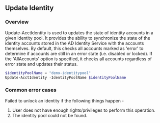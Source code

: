 ## Update Identity

### Overview
Update-AcctIdentity is used to updates the state of identity accounts in a given identity pool.
It provides the ability to synchronize the state of the identity accounts stored in the AD Identity Service with the accounts themselves.
By default, this checks all accounts marked as 'error' to determine if accounts are still in an error state (i.e. disabled or locked).
If the 'AllAccounts' option is specified, it checks all accounts regardless of error state and updates their status.

```powershell
$identityPoolName = "demo-identitypool"
Update-AcctIdentity -IdentityPoolName $identityPoolName
```

### Common error cases

Failed to unlock an identity if the following things happen -
1. User does not have enough rights/privileges to perform this operation.
2. The identity pool could not be found.